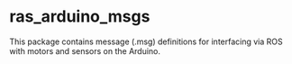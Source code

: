 ras_arduino_msgs
==================

This package contains message (.msg) definitions for interfacing via ROS with motors and sensors on the Arduino.
